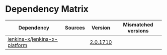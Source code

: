 # Dependency Matrix

Dependency | Sources | Version | Mismatched versions
---------- | ------- | ------- | -------------------
[jenkins-x/jenkins-x-platform](https://github.com/jenkins-x/jenkins-x-platform) |  | [2.0.1710](https://github.com/jenkins-x/jenkins-x-platform/releases/tag/v2.0.1710) | 
